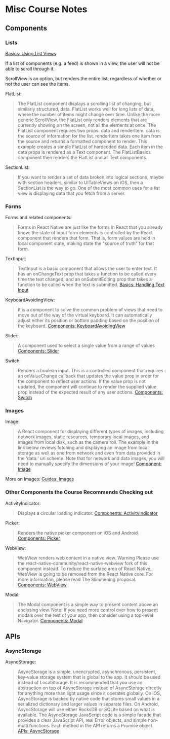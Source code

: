 # Misc Course Notes

## Components

### Lists

[Basics: Using List Views](https://facebook.github.io/react-native/docs/using-a-listview)

If a list of components (e.g. a feed) is shown in a view, the user will not be able to scroll through it.

ScrollView is an option, but renders the entire list, regardless of whether or not the user can see the items.

FlatList:
>The FlatList component displays a scrolling list of changing, but similarly structured, data. FlatList works well for long lists of data, where the number of items might change over time. Unlike the more generic ScrollView, the FlatList only renders elements that are currently showing on the screen, not all the elements at once.
>The FlatList component requires two props: data and renderItem. data is the source of information for the list. renderItem takes one item from the source and returns a formatted component to render.
>This example creates a simple FlatList of hardcoded data. Each item in the data props is rendered as a Text component. The FlatListBasics component then renders the FlatList and all Text components.

SectionList:
>If you want to render a set of data broken into logical sections, maybe with section headers, similar to UITableViews on iOS, then a SectionList is the way to go.
>One of the most common uses for a list view is displaying data that you fetch from a server.

### Forms

Forms and related components:
>Forms in React Native are just like the forms in React that you already know: the state of input form elements is controlled by the React component that renders that form. That is, form values are held in local component state, making state the "source of truth" for that form.

TextInput:
> TextInput is a basic component that allows the user to enter text. It has an onChangeText prop that takes a function to be called every time the text changed, and an onSubmitEditing prop that takes a function to be called when the text is submitted.
[Basics: Handling Text Input](https://facebook.github.io/react-native/docs/handling-text-input)

KeyboardAvoidingView:
>It is a component to solve the common problem of views that need to move out of the way of the virtual keyboard. It can automatically adjust either its position or bottom padding based on the position of the keyboard.
[Components: KeyboardAvoidingView](https://facebook.github.io/react-native/docs/keyboardavoidingview)

Slider:
>A component used to select a single value from a range of values
[Components: Slider](https://facebook.github.io/react-native/docs/slider)

Switch:
>Renders a boolean input.
>This is a controlled component that requires an onValueChange callback that updates the value prop in order for the component to reflect user actions. If the value prop is not updated, the component will continue to render the supplied value prop instead of the expected result of any user actions.
[Components: Switch](https://facebook.github.io/react-native/docs/switch)

### Images

Image:
>A React component for displaying different types of images, including network images, static resources, temporary local images, and images from local disk, such as the camera roll.
>The example in the link below reviews fetching and displaying an image from local storage as well as one from network and even from data provided in the 'data:' uri scheme.
>Note that for network and data images, you will need to manually specify the dimensions of your image!
[Component: Image](https://facebook.github.io/react-native/docs/image)

More on Images:
[Guides: Images](https://facebook.github.io/react-native/docs/images)

### Other Components the Course Recommends Checking out

ActivityIndicator:
>Displays a circular loading indicator.
[Components: ActivityIndicator](https://facebook.github.io/react-native/docs/activityindicator.html)

Picker:
>Renders the native picker component on iOS and Android.
[Components: Picker](https://facebook.github.io/react-native/docs/picker.html)

WebView:
>WebView renders web content in a native view.
>Warning Please use the react-native-community/react-native-webview fork of this component instead. To reduce the surface area of React Native, WebView is going to be removed from the React Native core. For more information, please read The Slimmening proposal.
[Components: WebView](https://facebook.github.io/react-native/docs/webview.html)

Modal:
>The Modal component is a simple way to present content above an enclosing view.
>Note: If you need more control over how to present modals over the rest of your app, then consider using a top-level Navigator.
[Components: Modal](https://facebook.github.io/react-native/docs/modal.html)

## APIs

### AsyncStorage

AsyncStorage:
>AsyncStorage is a simple, unencrypted, asynchronous, persistent, key-value storage system that is global to the app. It should be used instead of LocalStorage.
>It is recommended that you use an abstraction on top of AsyncStorage instead of AsyncStorage directly for anything more than light usage since it operates globally.
>On iOS, AsyncStorage is backed by native code that stores small values in a serialized dictionary and larger values in separate files. On Android, AsyncStorage will use either RocksDB or SQLite based on what is available.
>The AsyncStorage JavaScript code is a simple facade that provides a clear JavaScript API, real Error objects, and simple non-multi functions. Each method in the API returns a Promise object.
[APIs: AsyncStorage](https://facebook.github.io/react-native/docs/asyncstorage)
